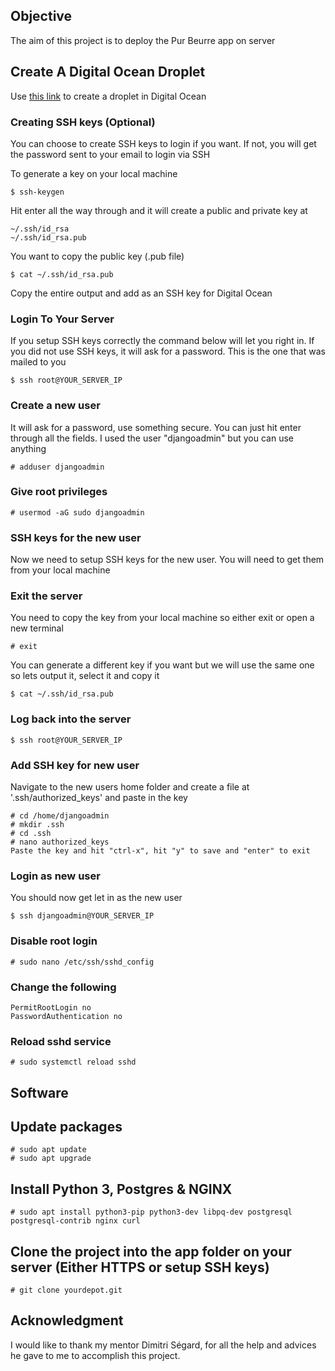 
## Objective

The aim of this project is to deploy the Pur Beurre app on server

## Create A Digital Ocean Droplet

Use [this link](https://docs.digitalocean.com/products/droplets/how-to/create/) to create a droplet in Digital Ocean

### Creating SSH keys (Optional)

You can choose to create SSH keys to login if you want. If not, you will get the password sent to your email to login via SSH

To generate a key on your local machine

```
$ ssh-keygen
```

Hit enter all the way through and it will create a public and private key at

```
~/.ssh/id_rsa
~/.ssh/id_rsa.pub
```

You want to copy the public key (.pub file)

```
$ cat ~/.ssh/id_rsa.pub
```

Copy the entire output and add as an SSH key for Digital Ocean

### Login To Your Server

If you setup SSH keys correctly the command below will let you right in. If you did not use SSH keys, it will ask for a password. This is the one that was mailed to you

```
$ ssh root@YOUR_SERVER_IP
```

### Create a new user

It will ask for a password, use something secure. You can just hit enter through all the fields. I used the user "djangoadmin" but you can use anything

```
# adduser djangoadmin
```

### Give root privileges

```
# usermod -aG sudo djangoadmin
```

### SSH keys for the new user

Now we need to setup SSH keys for the new user. You will need to get them from your local machine

### Exit the server

You need to copy the key from your local machine so either exit or open a new terminal

```
# exit
```

You can generate a different key if you want but we will use the same one so lets output it, select it and copy it

```
$ cat ~/.ssh/id_rsa.pub
```

### Log back into the server

```
$ ssh root@YOUR_SERVER_IP
```

### Add SSH key for new user

Navigate to the new users home folder and create a file at '.ssh/authorized_keys' and paste in the key

```
# cd /home/djangoadmin
# mkdir .ssh
# cd .ssh
# nano authorized_keys
Paste the key and hit "ctrl-x", hit "y" to save and "enter" to exit
```

### Login as new user

You should now get let in as the new user

```
$ ssh djangoadmin@YOUR_SERVER_IP
```

### Disable root login

```
# sudo nano /etc/ssh/sshd_config
```

### Change the following

```
PermitRootLogin no
PasswordAuthentication no
```

### Reload sshd service

```
# sudo systemctl reload sshd
```

## Software

## Update packages

```
# sudo apt update
# sudo apt upgrade
```

## Install Python 3, Postgres & NGINX

```
# sudo apt install python3-pip python3-dev libpq-dev postgresql postgresql-contrib nginx curl
```

## Clone the project into the app folder on your server (Either HTTPS or setup SSH keys)
```
# git clone yourdepot.git
```

## Acknowledgment
I would like to thank my mentor Dimitri Ségard, for all the help and advices he gave to me to accomplish this project.
